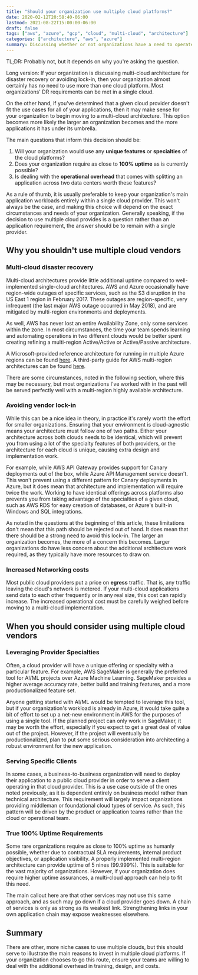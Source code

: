 ```yaml
---
title: "Should your organization use multiple cloud platforms?"
date: 2020-02-12T20:58:40-06:00
lastmod: 2021-08-22T15:00:00-06:00
draft: false
tags: ["aws", "azure", "gcp", "cloud", "multi-cloud", "architecture"]
categories: ["architecture", "aws", "azure"]
summary: Discussing whether or not organizations have a need to operate in multiple clouds at once.
---
```


TL;DR: Probably not, but it depends on why you're asking the question.

Long version: If your organization is discussing multi-cloud architecture for disaster recovery or avoiding lock-in, then your organization almost certainly has no need to use more than one cloud platform.  Most organizations' DR requirements can be met in a single cloud.

On the other hand, if you've determined that a given cloud provider doesn't fit the use cases for all of your applications, then it may make sense for your organization to begin moving to a multi-cloud architecture.  This option becomes more likely the larger an organization becomes and the more applications it has under its umbrella.

The main questions that inform this decision should be:

1. Will your organization would use any __unique features__ or __specialties__ of the cloud platforms?
2. Does your organization require as close to __100% uptime__ as is currently possible?
3. Is dealing with the __operational overhead__ that comes with splitting an application across two data centers worth these features?

As a rule of thumb, it is usually preferable to keep your organization's main application workloads entirely within a single cloud provider.  This won't always be the case, and making this choice will depend on the exact circumstances and needs of your organization.  Generally speaking, if the decision to use multiple cloud provides is a question rather than an application requirement, the answer should be to remain with a single provider.

## Why you shouldn't use multiple cloud vendors

### Multi-cloud disaster recovery

Multi-cloud architectures provide little additional uptime compared to well-implemented single-cloud architectures.  AWS and Azure occasionally have region-wide outages of specific services, such as the S3 disruption in the US East 1 region in February 2017.  These outages are region-specific, very infrequent (the last major AWS outage occurred in May 2018), and are mitigated by multi-region environments and deployments.

As well, AWS has never lost an entire Availability Zone, only some services within the zone.  In most circumstances, the time your team spends learning and automating operations in two different clouds would be better spent creating refining a multi-region Active/Active or Active/Passive architecture.

A Microsoft-provided reference architecture for running in multiple Azure regions can be found [here](https://docs.microsoft.com/en-us/azure/architecture/reference-architectures/n-tier/multi-region-sql-server).  A third-party guide for AWS multi-region architectures can be found [here](https://read.acloud.guru/why-and-how-do-we-build-a-multi-region-active-active-architecture-6d81acb7d208).

There are some circumstances, noted in the following section, where this may be necessary, but most organizations I've worked with in the past will be served perfectly well with a multi-region highly available architecture.

### Avoiding vendor lock-in

While this can be a nice idea in theory, in practice it's rarely worth the effort for smaller organizations.  Ensuring that your environment is cloud-agnostic means your architecture must follow one of two paths.  Either your architecture across both clouds needs to be identical, which will prevent you from using a lot of the specialty features of both providers, or the architecture for each cloud is unique, causing extra design and implementation work.

For example, while AWS API Gateway provides support for Canary deployments out of the box, while Azure API Management service doesn't.  This won't prevent using a different pattern for Canary deployments in Azure, but it does mean that architecture and implementation will require twice the work.  Working to have identical offerings across platforms also prevents you from taking advantage of the specialties of a given cloud, such as AWS RDS for easy creation of databases, or Azure's built-in Windows and SQL integrations.

As noted in the questions at the beginning of this article, these limitations don't mean that this path should be rejected out of hand.  It does mean that there should be a strong need to avoid this lock-in.  The larger an organization becomes, the more of a concern this becomes.  Larger organizations do have less concern about the additional architecture work required, as they typically have more resources to draw on.

### Increased Networking costs

Most public cloud providers put a price on __egress__ traffic.  That is, any traffic leaving the cloud's network is metered.  If your multi-cloud applications send data to each other frequently or in any real size, this cost can rapidly increase.  The increased operational cost must be carefully weighed before moving to a multi-cloud implementation.

## When you should consider using multiple cloud vendors

### Leveraging Provider Specialties

Often, a cloud provider will have a unique offering or specialty with a particular feature.  For example, AWS SageMaker is generally the preferred tool for AI/ML projects over Azure Machine Learning.  SageMaker provides a higher average accuracy rate, better build and training features, and a more productionalized feature set.

Anyone getting started with AI/ML would be tempted to leverage this tool, but if your organization's workload is already in Azure, it would take quite a bit of effort to set up a net-new environment in AWS for the purposes of using a single tool.  If the planned project can only work in SageMaker, it may be worth the effort, especially if you expect to get a great deal of value out of the project.  However, if the project will eventually be productionalized, plan to put some serious consideration into architecting a robust environment for the new application.

### Serving Specific Clients

In some cases, a business-to-business organization will need to deploy their application to a public cloud provider in order to serve a client operating in that cloud provider.  This is a use case outside of the ones noted previously, as it is dependent entirely on business model rather than technical architecture.  This requirement will largely impact organizations providing middleman or foundational cloud types of service.  As such, this pattern will be driven by the product or application teams rather than the cloud or operational team.

### True 100% Uptime Requirements

Some rare organizations require as close to 100% uptime as humanly possible, whether due to contractual SLA requirements, internal product objectives, or application visibility.  A properly implemented multi-region architecture can provide uptime of 5 nines (99.999%).  This is suitable for the vast majority of organizations.  However, if your organization does require higher uptime assurances, a multi-cloud approach can help to fit this need.

The main callout here are that other services may not use this same approach, and as such may go down if a cloud provider goes down.  A chain of services is only as strong as its weakest link.  Strengthening links in your own application chain may expose weaknesses elsewhere.

## Summary

There are other, more niche cases to use multiple clouds, but this should serve to illustrate the main reasons to invest in multiple cloud platforms.  If your organization chooses to go this route, ensure your teams are willing to deal with the additional overhead in training, design, and costs.
